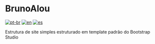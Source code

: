 # BrunoAlou
[![pt-br](https://img.shields.io/badge/lang-pt--br-green.svg)](https://github.com/Brunoalou/README.md)
[![en](https://img.shields.io/badge/lang-en-red.svg)](https://github.com/Brunoalou/README.en.md)
[![es](https://img.shields.io/badge/lang-es-yellow.svg)](https://github.com/Brunoalou/README.es.md)

Estrutura de site simples estruturado em template padrão do Bootstrap Studio
